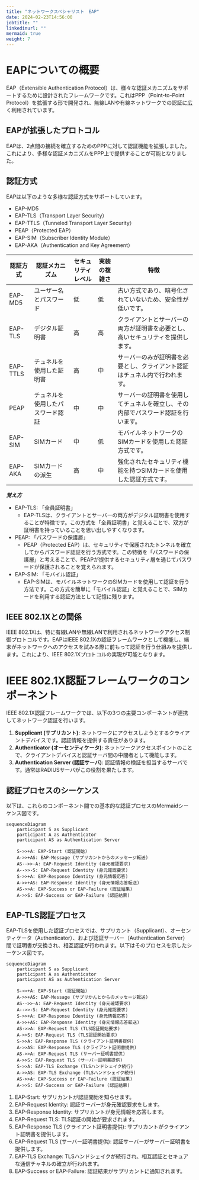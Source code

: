 ```yaml
---
title: "ネットワークスペシャリスト　EAP"
date: 2024-02-23T14:56:00
jobtitle: ""
linkedinurl: ""
mermaid: true
weight: 7
---
```


# EAPについての概要

EAP（Extensible Authentication Protocol）は、様々な認証メカニズムをサポートするために設計されたフレームワークです。これはPPP（Point-to-Point Protocol）を拡張する形で開発され、無線LANや有線ネットワークでの認証に広く利用されています。

## EAPが拡張したプロトコル

EAPは、2点間の接続を確立するためのPPPに対して認証機能を拡張しました。これにより、多様な認証メカニズムをPPP上で提供することが可能となりました。

## 認証方式

EAPは以下のような多様な認証方式をサポートしています。

- EAP-MD5
- EAP-TLS（Transport Layer Security）
- EAP-TTLS（Tunneled Transport Layer Security）
- PEAP（Protected EAP）
- EAP-SIM（Subscriber Identity Module）
- EAP-AKA（Authentication and Key Agreement）

| 認証方式    | 認証メカニズム              | セキュリティレベル | 実装の複雑さ | 特徴                                                     |
|-----------|------------------------|--------------|------------|--------------------------------------------------------|
| EAP-MD5   | ユーザー名とパスワード      | 低            | 低          | 古い方式であり、暗号化されていないため、安全性が低いです。                          |
| EAP-TLS   | デジタル証明書             | 高            | 高          | クライアントとサーバーの両方が証明書を必要とし、高いセキュリティを提供します。         |
| EAP-TTLS  | チュネルを使用した証明書       | 高            | 中          | サーバーのみが証明書を必要とし、クライアント認証はチュネル内で行われます。             |
| PEAP      | チュネルを使用したパスワード認証 | 中            | 中          | サーバーの証明書を使用してチュネルを確立し、その内部でパスワード認証を行います。       |
| EAP-SIM   | SIMカード                | 中            | 低          | モバイルネットワークのSIMカードを使用した認証方式です。                        |
| EAP-AKA   | SIMカードの派生          | 高            | 中          | 強化されたセキュリティ機能を持つSIMカードを使用した認証方式です。                   |

***覚え方***

- EAP-TLS: 「全員証明書」
  - EAP-TLSは、クライアントとサーバーの両方がデジタル証明書を使用することが特徴です。この方式を「全員証明書」と覚えることで、双方が証明書を持っていることを思い出しやすくなります。
- PEAP: 「パスワードの保護層」
  - PEAP（Protected EAP）は、セキュリティで保護されたトンネルを確立してからパスワード認証を行う方式です。この特徴を「パスワードの保護層」と考えることで、PEAPが提供するセキュリティ層を通じてパスワードが保護されることを覚えられます。
- EAP-SIM: 「モバイル認証」
  - EAP-SIMは、モバイルネットワークのSIMカードを使用して認証を行う方法です。この方式を簡単に「モバイル認証」と覚えることで、SIMカードを利用する認証方法として記憶に残ります。

## IEEE 802.1Xとの関係

IEEE 802.1Xは、特に有線LANや無線LANで利用されるネットワークアクセス制御プロトコルです。EAPはIEEE 802.1Xの認証フレームワークとして機能し、端末がネットワークへのアクセスを試みる際に前もって認証を行う仕組みを提供します。これにより、IEEE 802.1Xプロトコルの実現が可能となります。

# IEEE 802.1X認証フレームワークのコンポーネント

IEEE 802.1X認証フレームワークでは、以下の3つの主要コンポーネントが連携してネットワーク認証を行います。

1. **Supplicant (サプリカント)**: ネットワークにアクセスしようとするクライアントデバイスです。認証情報を提供する責任があります。
2. **Authenticator (オーセンティケータ)**: ネットワークアクセスポイントのことで、クライアントデバイスと認証サーバ間の中間者として機能します。
3. **Authentication Server (認証サーバ)**: 認証情報の検証を担当するサーバです。通常はRADIUSサーバがこの役割を果たします。

## 認証プロセスのシーケンス

以下は、これらのコンポーネント間での基本的な認証プロセスのMermaidシーケンス図です。

```mermaid
sequenceDiagram
    participant S as Supplicant
    participant A as Authenticator
    participant AS as Authentication Server

    S->>+A: EAP-Start (認証開始)
    A->>+AS: EAP-Message (サプリカントからのメッセージ転送)
    AS-->>-A: EAP-Request Identity (身元確認要求)
    A-->>-S: EAP-Request Identity (身元確認要求)
    S->>+A: EAP-Response Identity (身元情報応答)
    A->>+AS: EAP-Response Identity (身元情報応答転送)
    AS->>A: EAP-Success or EAP-Failure (認証結果)
    A->>S: EAP-Success or EAP-Failure (認証結果)
```

## EAP-TLS認証プロセス
EAP-TLSを使用した認証プロセスでは、サプリカント（Supplicant）、オーセンティケータ（Authenticator）、および認証サーバー（Authentication Server）間で証明書が交換され、相互認証が行われます。以下はそのプロセスを示したシーケンス図です。

```mermaid
sequenceDiagram
    participant S as Supplicant
    participant A as Authenticator
    participant AS as Authentication Server

    S->>+A: EAP-Start (認証開始)
    A->>+AS: EAP-Message (サプリかんとからのメッセージ転送)
    AS-->>-A: EAP-Request Identity (身元確認要求)
    A-->>-S: EAP-Request Identity (身元確認要求)
    S->>+A: EAP-Response Identity (身元情報応答)
    A->>+AS: EAP-Response Identity (身元情報応答転送)
    AS->>A: EAP-Request TLS (TLS認証開始要求)
    A->>S: EAP-Request TLS (TLS認証開始要求)
    S->>A: EAP-Response TLS (クライアント証明書提供)
    A->>AS: EAP-Response TLS (クライアント証明書提供)
    AS->>A: EAP-Request TLS (サーバー証明書提供)
    A->>S: EAP-Request TLS (サーバー証明書提供)
    S->>A: EAP-TLS Exchange (TLSハンドシェイク続行)
    A->>AS: EAP-TLS Exchange (TLSハンドシェイク続行)
    AS->>A: EAP-Success or EAP-Failure (認証結果)
    A->>S: EAP-Success or EAP-Failure (認証結果)
```

1. EAP-Start: サプリカントが認証開始を知らせます。
1. EAP-Request Identity: 認証サーバーが身元確認要求をします。
1. EAP-Response Identity: サプリカントが身元情報を応答します。
1. EAP-Request TLS: TLS認証の開始が要求されます。
1. EAP-Response TLS (クライアント証明書提供): サプリカントがクライアント証明書を提供します。
1. EAP-Request TLS (サーバー証明書提供): 認証サーバーがサーバー証明書を提供します。
1. EAP-TLS Exchange: TLSハンドシェイクが続行され、相互認証とセキュアな通信チャネルの確立が行われます。
1. EAP-Success or EAP-Failure: 認証結果がサプリカントに通知されます。

